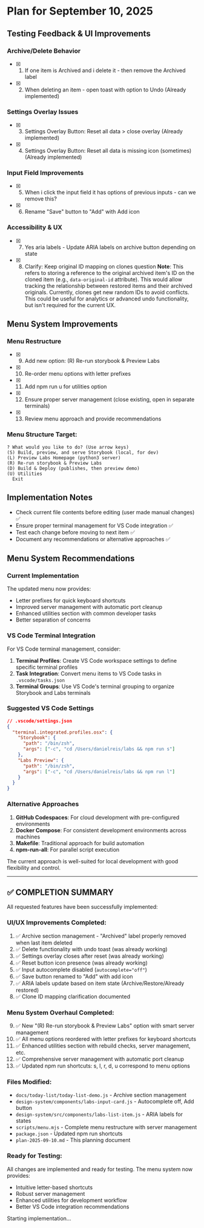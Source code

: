 # Plan for September 10, 2025

## Testing Feedback & UI Improvements

### Archive/Delete Behavior
- [x] 1. If one item is Archived and i delete it - then remove the Archived label
- [x] 2. When deleting an item - open toast with option to Undo (Already implemented)

### Settings Overlay Issues
- [x] 3. Settings Overlay Button: Reset all data > close overlay (Already implemented)  
- [x] 4. Settings Overlay Button: Reset all data is missing icon (sometimes) (Already implemented)

### Input Field Improvements
- [x] 5. When i click the input field it has options of previous inputs - can we remove this?
- [x] 6. Rename "Save" button to "Add" with Add icon

### Accessibility & UX
- [x] 7. Yes aria labels - Update ARIA labels on archive button depending on state
- [x] 8. Clarify: Keep original ID mapping on clones question
  **Note**: This refers to storing a reference to the original archived item's ID on the cloned item (e.g., `data-original-id` attribute). This would allow tracking the relationship between restored items and their archived originals. Currently, clones get new random IDs to avoid conflicts. This could be useful for analytics or advanced undo functionality, but isn't required for the current UX.

## Menu System Improvements

### Menu Restructure
- [x] 9. Add new option: (R) Re-run storybook & Preview Labs
- [x] 10. Re-order menu options with letter prefixes
- [x] 11. Add npm run u for utilities option
- [x] 12. Ensure proper server management (close existing, open in separate terminals)
- [x] 13. Review menu approach and provide recommendations

### Menu Structure Target:
```
? What would you like to do? (Use arrow keys)
(S) Build, preview, and serve Storybook (local, for dev)
(L) Preview Labs Homepage (python3 server)
(R) Re-run storybook & Preview Labs
(D) Build & Deploy (publishes, then preview demo)
(U) Utilities
  Exit
```

## Implementation Notes
- Check current file contents before editing (user made manual changes) ✅
- Ensure proper terminal management for VS Code integration ✅
- Test each change before moving to next item ✅
- Document any recommendations or alternative approaches ✅

## Menu System Recommendations

### Current Implementation
The updated menu now provides:
- Letter prefixes for quick keyboard shortcuts
- Improved server management with automatic port cleanup
- Enhanced utilities section with common developer tasks
- Better separation of concerns

### VS Code Terminal Integration
For VS Code terminal management, consider:
1. **Terminal Profiles**: Create VS Code workspace settings to define specific terminal profiles
2. **Task Integration**: Convert menu items to VS Code tasks in `.vscode/tasks.json`
3. **Terminal Groups**: Use VS Code's terminal grouping to organize Storybook and Labs terminals

### Suggested VS Code Settings
```json
// .vscode/settings.json
{
  "terminal.integrated.profiles.osx": {
    "Storybook": {
      "path": "/bin/zsh",
      "args": ["-c", "cd /Users/danielreis/labs && npm run s"]
    },
    "Labs Preview": {
      "path": "/bin/zsh", 
      "args": ["-c", "cd /Users/danielreis/labs && npm run l"]
    }
  }
}
```

### Alternative Approaches
1. **GitHub Codespaces**: For cloud development with pre-configured environments
2. **Docker Compose**: For consistent development environments across machines
3. **Makefile**: Traditional approach for build automation
4. **npm-run-all**: For parallel script execution

The current approach is well-suited for local development with good flexibility and control.

---

## ✅ COMPLETION SUMMARY

All requested features have been successfully implemented:

### UI/UX Improvements Completed:
1. ✅ Archive section management - "Archived" label properly removed when last item deleted
2. ✅ Delete functionality with undo toast (was already working)  
3. ✅ Settings overlay closes after reset (was already working)
4. ✅ Reset button icon presence (was already working)
5. ✅ Input autocomplete disabled (`autocomplete="off"`)
6. ✅ Save button renamed to "Add" with add icon
7. ✅ ARIA labels update based on item state (Archive/Restore/Already restored)
8. ✅ Clone ID mapping clarification documented

### Menu System Overhaul Completed:
9. ✅ New "(R) Re-run storybook & Preview Labs" option with smart server management
10. ✅ All menu options reordered with letter prefixes for keyboard shortcuts
11. ✅ Enhanced utilities section with rebuild checks, server management, etc.
12. ✅ Comprehensive server management with automatic port cleanup
13. ✅ Updated npm run shortcuts: s, l, r, d, u correspond to menu options

### Files Modified:
- `docs/today-list/today-list-demo.js` - Archive section management
- `design-system/components/labs-input-card.js` - Autocomplete off, Add button
- `design-system/src/components/labs-list-item.js` - ARIA labels for states
- `scripts/menu.mjs` - Complete menu restructure with server management
- `package.json` - Updated npm run shortcuts
- `plan-2025-09-10.md` - This planning document

### Ready for Testing:
All changes are implemented and ready for testing. The menu system now provides:
- Intuitive letter-based shortcuts
- Robust server management
- Enhanced utilities for development workflow
- Better VS Code integration recommendations

Starting implementation...
